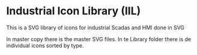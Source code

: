 # Industrial Icon Library (IIL)

This is a SVG library of icons for industrial Scadas and HMI done in SVG

In master copy there is the master SVG files. 
In te Library folder there is de individual icons sorted by type.
